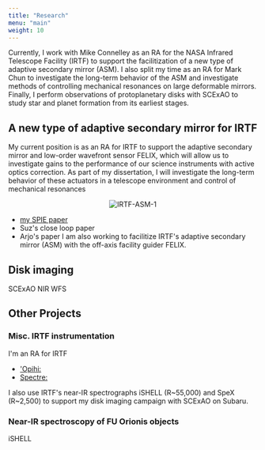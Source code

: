 ```yaml
---
title: "Research"
menu: "main"
weight: 10
---
```


Currently, I work with Mike Connelley as an RA for the NASA Infrared Telescope
Facility (IRTF) to support the facilitization of a new type of adaptive secondary
mirror (ASM). I also split my time as an RA for Mark Chun to investigate the long-term
behavior of the ASM and investigate methods of controlling mechanical resonances
on large deformable mirrors. Finally, I perform observations of protoplanetary
disks with SCExAO to study star and planet formation from its earliest stages.

## A new type of adaptive secondary mirror for IRTF

My current position is as an RA for IRTF to support the adaptive secondary
mirror and low-order wavefront sensor FELIX, which will allow us to investigate
gains to the performance of our science instruments with active optics correction.
As part of my dissertation, I will investigate the long-term behavior of these
actuators in a telescope environment and control of mechanical resonances

<p align="center">
  <img src="/research/irtf-1.jpg" alt="IRTF-ASM-1"/>
</p>


- [my SPIE paper](https://arxiv.org/abs/2407.06444)
- Suz's close loop paper
- Arjo's paper
I am also working to facilitize IRTF's adaptive secondary mirror (ASM) with the off-axis facility guider FELIX.

## Disk imaging
SCExAO NIR WFS


## Other Projects
### Misc. IRTF instrumentation
I'm an RA for IRTF
- ['Opihi:](http://irtfweb.ifa.hawaii.edu/~opihi/)
- [Spectre:](http://irtfweb.ifa.hawaii.edu/~spectre/)

I also use IRTF's near-IR spectrographs iSHELL (R\~55,000) and SpeX (R\~2,500)
to support my disk imaging campaign with SCExAO on Subaru.

### Near-IR spectroscopy of FU Orionis objects
iSHELL